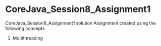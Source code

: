# CoreJava_Session8_Assignment1
CoreJava_Session8_Assignment1 solution
Assignment created using the following concepts
1. Multithreading
